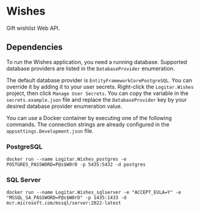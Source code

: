 # Wishes

Gift wishlist Web API.

## Dependencies

To run the Wishes application, you need a running database. Supported database providers are listed
in the `DatabaseProvider` enumeration.

The default database provider is `EntityFrameworkCorePostgreSQL`. You can override it by adding it
to your user secrets. Right-click the `Logitar.Wishes` project, then click `Manage User Secrets`.
You can copy the variable in the `secrets.example.json` file and replace the `DatabaseProvider` key
by your desired database provider enumeration value.

You can use a Docker container by executing one of the following commands. The connection strings
are already configured in the `appsettings.Development.json` file.

### PostgreSQL

`docker run --name Logitar.Wishes_postgres -e POSTGRES_PASSWORD=P@s$W0rD -p 5435:5432 -d postgres`

### SQL Server

`docker run --name Logitar.Wishes_sqlserver -e "ACCEPT_EULA=Y" -e "MSSQL_SA_PASSWORD=P@s$W0rD" -p 1435:1433 -d mcr.microsoft.com/mssql/server:2022-latest`
